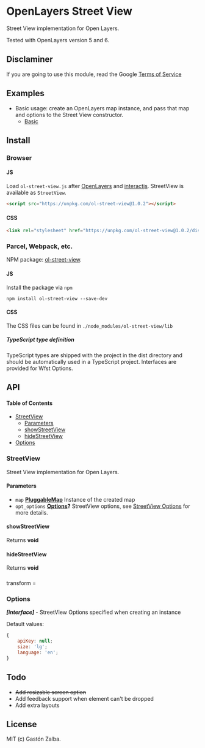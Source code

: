 # OpenLayers Street View

Street View implementation for Open Layers.

Tested with OpenLayers version 5 and 6.

## Disclaminer
If you are going to use this module, read the Google [Terms of Service](https://www.google.com/help/terms_maps/)

## Examples

-   Basic usage: create an OpenLayers map instance, and pass that map and options to the Street View constructor.
    -   [Basic](https://raw.githack.com/GastonZalba/ol-street-view/v1.0.2/examples/basic.html)

## Install

### Browser

#### JS

Load `ol-street-view.js` after [OpenLayers](https://www.npmjs.com/package/ol) and [interactjs](https://www.npmjs.com/package/interactjs). StreetView is available as `StreetView`.

```HTML
<script src="https://unpkg.com/ol-street-view@1.0.2"></script>
```

#### CSS

```HTML
<link rel="stylesheet" href="https://unpkg.com/ol-street-view@1.0.2/dist/css/ol-street-view.min.css" />
```

### Parcel, Webpack, etc.

NPM package: [ol-street-view](https://www.npmjs.com/package/ol-street-view).

#### JS

Install the package via `npm`

    npm install ol-street-view --save-dev

#### CSS

The CSS files can be found in `./node_modules/ol-street-view/lib`

##### TypeScript type definition

TypeScript types are shipped with the project in the dist directory and should be automatically used in a TypeScript project. Interfaces are provided for Wfst Options.

## API

<!-- Generated by documentation.js. Update this documentation by updating the source code. -->

#### Table of Contents

-   [StreetView](#streetview)
    -   [Parameters](#parameters)
    -   [showStreetView](#showstreetview)
    -   [hideStreetView](#hidestreetview)
-   [Options](#options)

### StreetView

Street View implementation for Open Layers.

#### Parameters

-   `map` **[PluggableMap](https://openlayers.org/en/latest/apidoc/module-ol_PluggableMap-PluggableMap.html)** Instance of the created map
-   `opt_options` **[Options](#options)?** StreetView options, see [StreetView Options](#options) for more details.

#### showStreetView

Returns **void**

#### hideStreetView

Returns **void**

###

transform =

### Options

**_[interface]_** - StreetView Options specified when creating an instance

Default values:

```javascript
{
    apiKey: null;
    size: 'lg';
    language: 'en';
}
```

## Todo
-   ~~Add resizable screen option~~
-   Add feedback support when element can't be dropped
-   Add extra layouts

## License

MIT (c) Gastón Zalba.
